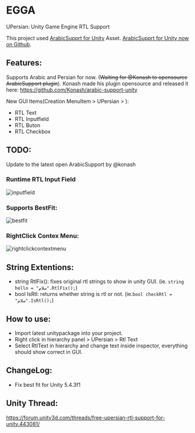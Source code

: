 # EGGA

UPersian:
Unity Game Engine RTL Support

This project used [ArabicSupprt for Unity](https://www.assetstore.unity3d.com/en/#!/content/2674) Asset.
[ArabicSupprt for Unity now on Github](https://github.com/Konash/arabic-support-unity).

## Features:

Supports Arabic and Persian for now. (~~Waiting for @Konash to opensource ArabicSupport plugin~~).
Konash made his plugin opensource and released it here: https://github.com/Konash/arabic-support-unity

New GUI Items(Creation MenuItem > UPersian > ): 
- RTL Text
- RTL Inputfield
- RTL Buton 
- RTL Checkbox

## TODO:
Update to the latest open ArabicSupport by @konash

### Runtime RTL Input Field

![inputfield](https://cloud.githubusercontent.com/assets/19928031/16045524/05988ed8-325e-11e6-8be9-f919321def01.gif)

### Supports BestFit:

![bestfit](https://cloud.githubusercontent.com/assets/19928031/16045806/5e3c93e4-325f-11e6-9bab-9242df7c225b.gif)


### RightClick Contex Menu:

![rightclickcontextmenu](https://cloud.githubusercontent.com/assets/19928031/16046308/371c261a-3261-11e6-83ee-2864cbffb57b.gif)


## String Extentions:
- string RtlFix(): fixes original rtl strings to show in unity GUI. (ie. ```string hello = "سلام".RtlFix();```)
- bool IsRtl: returns whether string is rtl or not. (ie.```bool checkRtl = "سلام".IsRtl();```)

## How to use:
- Import latest unitypackage into your project.
- Right click in hierarchy panel > UPersian > Rtl Text
- Select RtlText in hierarchy and change text inside inspector, everything should show correct in GUI.

## ChangeLog:
- Fix best fit for Unity 5.4.3f1

## Unity Thread:
https://forum.unity3d.com/threads/free-upersian-rtl-support-for-unity.443081/
